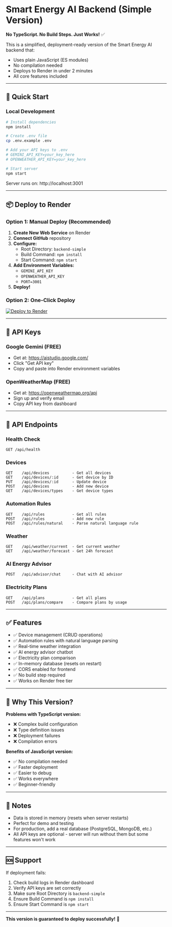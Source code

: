 # Smart Energy AI Backend (Simple Version)

**No TypeScript. No Build Steps. Just Works!** ✅

This is a simplified, deployment-ready version of the Smart Energy AI backend that:
- Uses plain JavaScript (ES modules)
- No compilation needed
- Deploys to Render in under 2 minutes
- All core features included

---

## 🚀 Quick Start

### Local Development

```bash
# Install dependencies
npm install

# Create .env file
cp .env.example .env

# Add your API keys to .env
# GEMINI_API_KEY=your_key_here
# OPENWEATHER_API_KEY=your_key_here

# Start server
npm start
```

Server runs on: http://localhost:3001

---

## 📦 Deploy to Render

### Option 1: Manual Deploy (Recommended)

1. **Create New Web Service** on Render
2. **Connect GitHub** repository
3. **Configure:**
   - Root Directory: `backend-simple`
   - Build Command: `npm install`
   - Start Command: `npm start`
4. **Add Environment Variables:**
   - `GEMINI_API_KEY`
   - `OPENWEATHER_API_KEY`
   - `PORT=3001`
5. **Deploy!**

### Option 2: One-Click Deploy

[![Deploy to Render](https://render.com/images/deploy-to-render-button.svg)](https://render.com/deploy)

---

## 🔑 API Keys

### Google Gemini (FREE)
- Get at: https://aistudio.google.com/
- Click "Get API key"
- Copy and paste into Render environment variables

### OpenWeatherMap (FREE)
- Get at: https://openweathermap.org/api
- Sign up and verify email
- Copy API key from dashboard

---

## 📡 API Endpoints

### Health Check
```
GET /api/health
```

### Devices
```
GET    /api/devices          - Get all devices
GET    /api/devices/:id      - Get device by ID
PUT    /api/devices/:id      - Update device
POST   /api/devices          - Add new device
GET    /api/devices/types    - Get device types
```

### Automation Rules
```
GET    /api/rules            - Get all rules
POST   /api/rules            - Add new rule
POST   /api/rules/natural    - Parse natural language rule
```

### Weather
```
GET    /api/weather/current  - Get current weather
GET    /api/weather/forecast - Get 24h forecast
```

### AI Energy Advisor
```
POST   /api/advisor/chat     - Chat with AI advisor
```

### Electricity Plans
```
GET    /api/plans            - Get all plans
POST   /api/plans/compare    - Compare plans by usage
```

---

## ✅ Features

- ✅ Device management (CRUD operations)
- ✅ Automation rules with natural language parsing
- ✅ Real-time weather integration
- ✅ AI energy advisor chatbot
- ✅ Electricity plan comparison
- ✅ In-memory database (resets on restart)
- ✅ CORS enabled for frontend
- ✅ No build step required
- ✅ Works on Render free tier

---

## 🎯 Why This Version?

**Problems with TypeScript version:**
- ❌ Complex build configuration
- ❌ Type definition issues
- ❌ Deployment failures
- ❌ Compilation errors

**Benefits of JavaScript version:**
- ✅ No compilation needed
- ✅ Faster deployment
- ✅ Easier to debug
- ✅ Works everywhere
- ✅ Beginner-friendly

---

## 📝 Notes

- Data is stored in memory (resets when server restarts)
- Perfect for demo and testing
- For production, add a real database (PostgreSQL, MongoDB, etc.)
- All API keys are optional - server will run without them but some features won't work

---

## 🆘 Support

If deployment fails:
1. Check build logs in Render dashboard
2. Verify API keys are set correctly
3. Make sure Root Directory is `backend-simple`
4. Ensure Build Command is `npm install`
5. Ensure Start Command is `npm start`

---

**This version is guaranteed to deploy successfully!** 🎉
